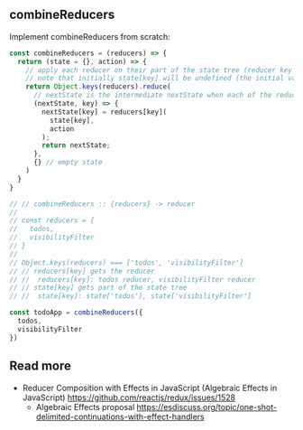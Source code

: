 ## combineReducers

Implement combineReducers from scratch:
```js
const combineReducers = (reducers) => {
  return (state = {}, action) => {
    // apply each reducer on their part of the state tree (reducer key as the key of the state tree object) to generate the next state
    // note that initially state[key] will be undefined (the initial value of state is `{}`), so each reducer will start with its default initial state
    return Object.keys(reducers).reduce(
      // nextState is the intermediate nextState when each of the reducers are being applied to the state
      (nextState, key) => {
        nextState[key] = reducers[key](
          state[key],
          action
        );
        return nextState;
      },
      {} // empty state
    )
  }
}

// // combineReducers :: {reducers} -> reducer
//
// const reducers = {
//   todos,
//   visibilityFilter
// }
//
// Object.keys(reducers) === ['todos', 'visibilityFilter']
// // reducers[key] gets the reducer
// //  reducers[key]: todos reducer, visibilityFilter reducer
// // state[key] gets part of the state tree
// //  state[key]: state['todos'], state['visibilityFilter']

const todoApp = combineReducers({
  todos,
  visibilityFilter
})
```

## Read more
- Reducer Composition with Effects in JavaScript (Algebraic Effects in JavaScript) https://github.com/reactjs/redux/issues/1528
  - Algebraic Effects proposal https://esdiscuss.org/topic/one-shot-delimited-continuations-with-effect-handlers
